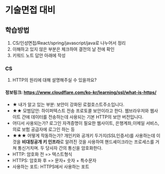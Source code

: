 # 기술면접 대비

## 학습방법
  1. CS/인성면접/React/spring/javascript/java로 나누어서 정리
  2. 이해하고 있지 않은 부분은 체크하여 결전의 날 전에 확인
  3. 키워드 노트 답안 아래에 작성

### CS
1. HTTP의 원리에 대해 설명해주실 수 있을까요?
#### 정보링크: https://www.cloudflare.com/ko-kr/learning/ssl/what-is-https/
-  ★ 내가 알고 있는 부분: 보안이 강화된 로컬호스트주소입니다.
- ★★  모범답안: 하이퍼텍스트 전송 프로토콜 보안이라고 한다. 웹브라우저와 웹사이트 간에 데이터를 전송하는데 사용되는 기본 HTTP의 보안 버전입니다.
- 어디서 사용되는가? 로그인 자격증명이 필요한 웹사이트, 은행계좌,이메일 서비스,의료 보험 공급자에 로그인 하는 등
- ★★★ 어떻게 작동하는가?
개인키와 공개키 두가지(SSL인증서)를 사용하는데 이것을 **비대칭공개 키 인프라**로 알려진 것을 사용하여  핸드셰이크라는 프로세스를 거쳐 통신거치며. 두 당사자 간의 통신을 암호화한다.
- HTTP: 암호화 전  => 텍스트형식
- HTTPS: 암호화 후 => 문자+ 숫자 + 특수문자
- 사용하는 포트: HTTPS에서 사용하는 포트  

